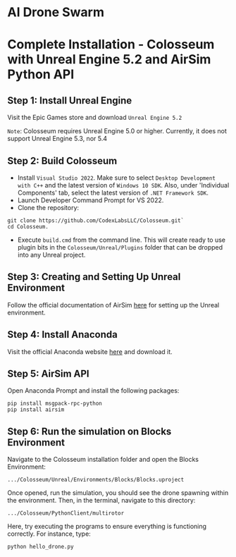 # AI Drone Swarm

Complete Installation - Colosseum with Unreal Engine 5.2 and AirSim Python API
=============================

Step 1: Install Unreal Engine 
----------------
Visit the Epic Games store and download `Unreal Engine 5.2`

`Note`: Colosseum requires Unreal Engine 5.0 or higher. Currently, it does not support Unreal Engine 5.3, nor 5.4

Step 2: Build Colosseum
----------------

* Install `Visual Studio 2022`. Make sure to select `Desktop Development with C++` and the latest version of `Windows 10 SDK`. Also, under 'Individual Components' tab, select the latest version of `.NET Framework SDK`.
* Launch Developer Command Prompt for VS 2022.
* Clone the repository: 
```
git clone https://github.com/CodexLabsLLC/Colosseum.git`
cd Colosseum.
```
* Execute `build.cmd` from the command line. This will create ready to use plugin bits in the `Colosseum/Unreal/Plugins` folder that can be dropped into any Unreal project.

Step 3: Creating and Setting Up Unreal Environment
---------------------

Follow the official documentation of AirSim [here](https://microsoft.github.io/AirSim/unreal_custenv/) for setting up the Unreal environment.

Step 4: Install Anaconda 
-----------------------

Visit the official Anaconda website [here](https://www.anaconda.com/) and download it.

Step 5: AirSim API
----------------------

Open Anaconda Prompt and install the following packages:
```
pip install msgpack-rpc-python
pip install airsim
```

Step 6: Run the simulation on Blocks Environment
------------

Navigate to the Colosseum installation folder and open the Blocks Environment:
```
.../Colosseum/Unreal/Environments/Blocks/Blocks.uproject
```

Once opened, run the simulation, you should see the drone spawning within the environment. Then, in the terminal, navigate to this directory:
```
.../Colosseum/PythonClient/multirotor
```

Here, try executing the programs to ensure everything is functioning correctly. For instance, type:
```
python hello_drone.py
```















